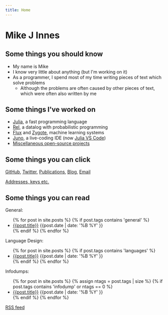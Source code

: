 ```yaml
---
title: Home
---
```


# Mike J Innes

## Some things you should know

* My name is Mike
* I know very little about anything (but I'm working on it)
* As a programmer, I spend most of my time writing pieces of text which solve problems
  * Although the problems are often caused by other pieces of text, which were often also written by me

## Some things I've worked on

* [Julia](https://julialang.org/), a fast programming language
* [Rel](https://relational.ai), a datalog with probabilistic programming
* [Flux](https://en.wikipedia.org/wiki/Flux_(machine-learning_framework)) and [Zygote](https://github.com/FluxML/Zygote.jl), machine learning systems
* [Juno](http://junolab.org), a live-coding IDE (now [Julia VS Code](https://www.julia-vscode.org))
* [Miscellaneous open-source projects](https://github.com/MikeInnes/)

## Some things you can click

[GitHub](https://github.com/MikeInnes), [Twitter](https://twitter.com/MikeJInnes), [Publications](https://scholar.google.co.uk/citations?user=zffDj88AAAAJ&hl=en), [Blog]({{site.url}}), [Email](mailto:complaints@mikeinnes.io)

[Addresses, keys etc.](keys.html)

## Some things you can read

General:
<ul class="posts">
{% for post in site.posts %}
{% if post.tags contains 'general' %}
<li>
  <a href="{{post.url}}">{{post.title}}</a> <span class="date">{{post.date | date: '%B %Y' }}</span>
</li>
{% endif %}
{% endfor %}
</ul>

Language Design:

<ul class="posts">
{% for post in site.posts %}
{% if post.tags contains 'languages' %}
<li>
  <a href="{{post.url}}">{{post.title}}</a> <span class="date">{{post.date | date: '%B %Y' }}</span>
</li>
{% endif %}
{% endfor %}
</ul>

Infodumps:
<ul class="posts">
{% for post in site.posts %}
{% assign ntags = post.tags | size %}
{% if post.tags contains 'infodump' or ntags == 0 %}
<li>
  <a href="{{post.url}}">{{post.title}}</a> <span class="date">{{post.date | date: '%B %Y' }}</span>
</li>
{% endif %}
{% endfor %}
</ul>

[RSS feed](/feed.xml)
